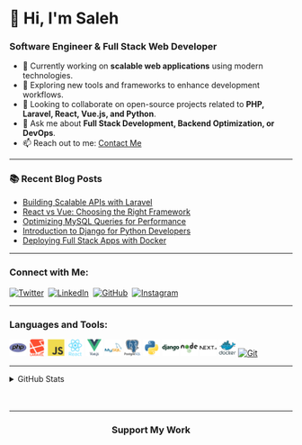 <h1>👋 Hi, I'm Saleh</h1>
<h3>Software Engineer & Full Stack Web Developer</h3>

- 🔭 Currently working on **scalable web applications** using modern technologies.
- 🌱 Exploring new tools and frameworks to enhance development workflows.
- 👯 Looking to collaborate on open-source projects related to **PHP, Laravel, React, Vue.js, and Python**.
- 💬 Ask me about **Full Stack Development, Backend Optimization, or DevOps**.
- 📫 Reach out to me: [Contact Me](https://github.com/salehye)

---

### 📚 Recent Blog Posts
<!-- BLOG-POST-LIST:START -->
- [Building Scalable APIs with Laravel](#)
- [React vs Vue: Choosing the Right Framework](#)
- [Optimizing MySQL Queries for Performance](#)
- [Introduction to Django for Python Developers](#)
- [Deploying Full Stack Apps with Docker](#)
<!-- BLOG-POST-LIST:END -->

---

<h3 align="left">Connect with Me:</h3>
<p align="left">
    <a href="https://twitter.com/salehye" target="_blank"><img align="center" src="https://raw.githubusercontent.com/rahuldkjain/github-profile-readme-generator/master/src/images/icons/Social/twitter.svg" alt="Twitter" height="30" /></a>&nbsp;
    <a href="https://linkedin.com/in/salehye" target="_blank"><img align="center" src="https://raw.githubusercontent.com/rahuldkjain/github-profile-readme-generator/master/src/images/icons/Social/linked-in-alt.svg" alt="LinkedIn" height="30" /></a>&nbsp;
    <a href="https://github.com/salehye" target="_blank"><img align="center" src="https://www.vectorlogo.zone/logos/github/github-tile.svg" alt="GitHub" height="30" /></a>&nbsp;
    <a href="https://instagram.com/salehye" target="_blank"><img align="center" src="https://raw.githubusercontent.com/rahuldkjain/github-profile-readme-generator/master/src/images/icons/Social/instagram.svg" alt="Instagram" height="30" /></a>&nbsp;
</p>

---

<h3 align="left">Languages and Tools:</h3>
<p align="left">
    <a href="https://www.php.net" target="_blank" rel="noreferrer"> <img src="https://raw.githubusercontent.com/devicons/devicon/master/icons/php/php-original.svg" alt="PHP" height="30" /></a>
    <a href="https://laravel.com/" target="_blank" rel="noreferrer"> <img src="https://raw.githubusercontent.com/devicons/devicon/master/icons/laravel/laravel-plain-wordmark.svg" alt="Laravel" height="30" /></a>
    <a href="https://developer.mozilla.org/en-US/docs/Web/JavaScript" target="_blank" rel="noreferrer"> <img src="https://raw.githubusercontent.com/devicons/devicon/master/icons/javascript/javascript-original.svg" alt="JavaScript" height="30" /></a>
    <a href="https://reactjs.org/" target="_blank" rel="noreferrer"> <img src="https://raw.githubusercontent.com/devicons/devicon/master/icons/react/react-original-wordmark.svg" alt="React" height="30" /></a>
    <a href="https://vuejs.org/" target="_blank" rel="noreferrer"> <img src="https://raw.githubusercontent.com/devicons/devicon/master/icons/vuejs/vuejs-original-wordmark.svg" alt="Vue.js" height="30" /></a>
    <a href="https://www.mysql.com/" target="_blank" rel="noreferrer"> <img src="https://raw.githubusercontent.com/devicons/devicon/master/icons/mysql/mysql-original-wordmark.svg" alt="MySQL" height="30" /></a>
    <a href="https://www.postgresql.org/" target="_blank" rel="noreferrer"> <img src="https://raw.githubusercontent.com/devicons/devicon/master/icons/postgresql/postgresql-original-wordmark.svg" alt="PostgreSQL" height="30" /></a>
    <a href="https://www.python.org/" target="_blank" rel="noreferrer"> <img src="https://raw.githubusercontent.com/devicons/devicon/master/icons/python/python-original.svg" alt="Python" height="30" /></a>
    <a href="https://www.djangoproject.com/" target="_blank" rel="noreferrer"> <img src="https://raw.githubusercontent.com/devicons/devicon/master/icons/django/django-plain-wordmark.svg" alt="Django" height="30" /></a>
    <a href="https://nodejs.org/" target="_blank" rel="noreferrer"> <img src="https://raw.githubusercontent.com/devicons/devicon/master/icons/nodejs/nodejs-original-wordmark.svg" alt="Node.js" height="30" /></a>
    <a href="https://nextjs.org/" target="_blank" rel="noreferrer"> <img src="https://raw.githubusercontent.com/devicons/devicon/master/icons/nextjs/nextjs-original-wordmark.svg" alt="Next.js" height="30" /></a>
    <a href="https://www.docker.com/" target="_blank" rel="noreferrer"> <img src="https://raw.githubusercontent.com/devicons/devicon/master/icons/docker/docker-original-wordmark.svg" alt="Docker" height="30" /></a>
    <a href="https://git-scm.com/" target="_blank" rel="noreferrer"> <img src="https://www.vectorlogo.zone/logos/git-scm/git-scm-icon.svg" alt="Git" height="30" /></a>
</p>

---

<details><summary>GitHub Stats</summary>

| <img align="center" src="https://github-readme-stats.vercel.app/api?username=salehye&show_icons=true&theme=dark&locale=en" alt="felipeelia" /> | <img align="center" src="https://github-readme-streak-stats.herokuapp.com/?user=salehye&theme=dark" alt="felipeelia" /> |
| :---: | :---: |

| <img src="https://github-readme-stats.vercel.app/api/top-langs?username=salehye&show_icons=true&theme=dark&locale=en&layout=compact" alt="felipeelia" /> |
| :---: |

</details><br><br>

---

<h3 align="center">Support My Work</h3>


